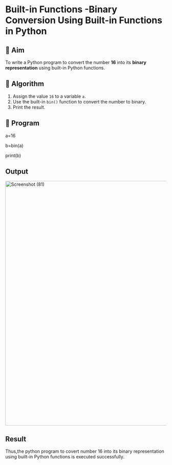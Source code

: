 # Built-in Functions -Binary Conversion Using Built-in Functions in Python

## 🎯 Aim
To write a Python program to convert the number **16** into its **binary representation** using built-in Python functions.

## 🧠 Algorithm
1. Assign the value `16` to a variable `a`.
2. Use the built-in `bin()` function to convert the number to binary.
3. Print the result.

## 🧾 Program

a=16

b=bin(a)

print(b)

## Output
<img width="1075" height="764" alt="Screenshot (81)" src="https://github.com/user-attachments/assets/380daa5e-315a-4f35-b60a-372963edf1db" />



## Result
Thus,the python program to covert number 16 into its binary representation using built-in Python functions is executed successfully.


